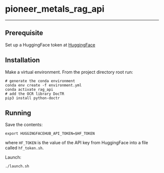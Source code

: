 # pioneer_metals_rag_api

---

## Prerequisite

Set up a HuggingFace token at [HuggingFace](https://huggingface.co/settings/tokens)

## Installation

Make a virtual environment. From the project directory root run:

```
# generate the conda environment
conda env create -f environment.yml
conda activate rag_api
# add the OCR library DocTR
pip3 install python-doctr
```

## Running

Save the contents:

    export HUGGINGFACEHUB_API_TOKEN=$HF_TOKEN

where `HF_TOKEN` is the value of the API key from HuggingFace into a file called `hf_token.sh`.

Launch:

    ./launch.sh

